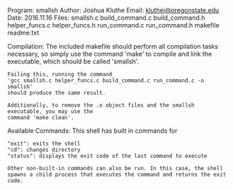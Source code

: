Program: smallsh
Author: Joshua Kluthe
Email: kluthej@oregonstate.edu
Date: 2016.11.16
Files:
	smallsh.c
	build_command.c
	build_command.h
	helper_funcs.c
	helper_funcs.h
	run_command.c
	run_command.h
	makefile
	readme.txt
	
Compilation:
	The included makefile should perform all compilation tasks necessary, so simply use the
	command 'make' to compile and link the executable, which should be called 'smallsh'.
	
	Failing this, running the command 
	'gcc smallsh.c helper_funcs.c build_command.c run_command.c -o smallsh'
	should produce the same result.
	
	Additionally, to remove the .o object files and the smallsh executable, you may use the
	command 'make clean'.

Available Commands:
    This shell has built in commands for
    
    "exit": exits the shell
    "cd": changes directory
    "status": displays the exit code of the last command to execute

    Other non-built-in commands can also be run. In this case, the shell spawns a child process that executes the command and returns the exit code.
